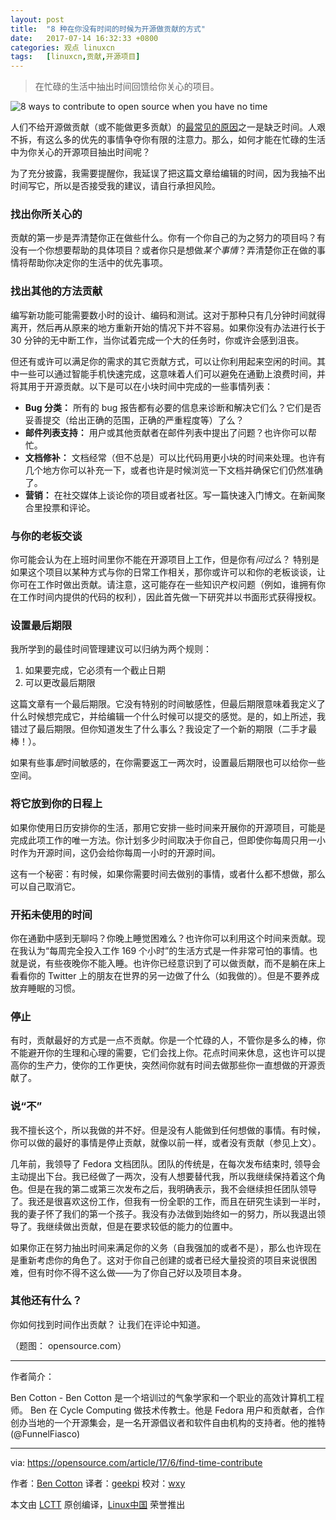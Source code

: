 ```yaml
---
layout: post
title:	"8 种在你没有时间的时候为开源做贡献的方式"
date:	2017-07-14 16:32:33 +0800 
categories:	观点 linuxcn 
tags:	[linuxcn,贡献,开源项目]
---
```




> 
> 在忙碌的生活中抽出时间回馈给你关心的项目。
> 
> 
> 


![8 ways to contribute to open source when you have no time](/Asserts/Images//attachment/album/201707/14/163236fdn6xb6v01ssqbqm.png "8 ways to contribute to open source when you have no time")


人们不给开源做贡献（或不能做更多贡献）的[最常见的原因](http://naramore.net/blog/why-people-don-t-contribute-to-os-projects-and-what-we-can-do-about-it)之一是缺乏时间。人艰不拆，有这么多的优先的事情争夺你有限的注意力。那么，如何才能在忙碌的生活中为你关心的开源项目抽出时间呢？


为了充分披露，我需要提醒你，我延误了把这篇文章给编辑的时间，因为我抽不出时间写它，所以是否接受我的建议，请自行承担风险。


### 找出你所关心的


贡献的第一步是弄清楚你正在做些什么。你有一个你自己的为之努力的项目吗？有没有一个你想要帮助的具体项目？或者你只是想做*某个事情*？弄清楚你正在做的事情将帮助你决定你的生活中的优先事项。


### 找出其他的方法贡献


编写新功能可能需要数小时的设计、编码和测试。这对于那种只有几分钟时间就得离开，然后再从原来的地方重新开始的情况下并不容易。如果你没有办法进行长于 30 分钟的无中断工作，当你试着完成一个大的任务时，你或许会感到沮丧。


但还有或许可以满足你的需求的其它贡献方式，可以让你利用起来空闲的时间。其中一些可以通过智能手机快速完成，这意味着人们可以避免在通勤上浪费时间，并将其用于开源贡献。以下是可以在小块时间中完成的一些事情列表：


* **Bug 分类：** 所有的 bug 报告都有必要的信息来诊断和解决它们么？它们是否妥善提交（给出正确的范围，正确的严重程度等）了么？
* **邮件列表支持：** 用户或其他贡献者在邮件列表中提出了问题？也许你可以帮忙。
* **文档修补：** 文档经常（但不总是）可以比代码用更小块的时间来处理。也许有几个地方你可以补充一下，或者也许是时候浏览一下文档并确保它们仍然准确了。
* **营销：** 在社交媒体上谈论你的项目或者社区。写一篇快速入门博文。在新闻聚合里投票和评论。


### 与你的老板交谈


你可能会认为在上班时间里你不能在开源项目上工作，但是你有*问过么*？ 特别是如果这个项目以某种方式与你的日常工作相关，那你或许可以和你的老板谈谈，让你可在工作时做出贡献。请注意，这可能存在一些知识产权问题（例如，谁拥有你在工作时间内提供的代码的权利），因此首先做一下研究并以书面形式获得授权。


### 设置最后期限


我所学到的最佳时间管理建议可以归纳为两个规则：


1. 如果要完成，它必须有一个截止日期
2. 可以更改最后期限


这篇文章有一个最后期限。它没有特别的时间敏感性，但最后期限意味着我定义了什么时候想完成它，并给编辑一个什么时候可以提交的感觉。是的，如上所述，我错过了最后期限。但你知道发生了什么事么？我设定了一个新的期限（二手才最棒！）。


如果有些事*是*时间敏感的，在你需要返工一两次时，设置最后期限也可以给你一些空间。


### 将它放到你的日程上


如果你使用日历安排你的生活，那用它安排一些时间来开展你的开源项目，可能是完成此项工作的唯一方法。你计划多少时间取决于你自己，但即使你每周只用一小时作为开源时间，这仍会给你每周一小时的开源时间。


这有一个秘密：有时候，如果你需要时间去做别的事情，或者什么都不想做，那么可以自己取消它。


### 开拓未使用的时间


你在通勤中感到无聊吗？你晚上睡觉困难么？也许你可以利用这个时间来贡献。现在我认为“每周完全投入工作 169 个小时”的生活方式是一件非常可怕的事情。也就是说，有些夜晚你不能入睡。也许你已经意识到了可以做贡献，而不是躺在床上看看你的 Twitter 上的朋友在世界的另一边做了什么（如我做的）。但是不要养成放弃睡眠的习惯。


### 停止


有时，贡献最好的方式是一点不贡献。你是一个忙碌的人，不管你是多么的棒，你不能避开你的生理和心理的需要，它们会找上你。花点时间来休息，这也许可以提高你的生产力，使你的工作更快，突然间你就有时间去做那些你一直想做的开源贡献了。


### 说“不”


我不擅长这个，所以我做的并不好。但是没有人能做到任何想做的事情。有时候，你可以做的最好的事情是停止贡献，就像以前一样，或者没有贡献（参见上文）。


几年前，我领导了 Fedora 文档团队。团队的传统是，在每次发布结束时, 领导会主动提出下台。我已经做了一两次，没有人想要替代我，所以我继续保持着这个角色。但是在我的第二或第三次发布之后，我明确表示，我不会继续担任团队领导了。我还是很喜欢这份工作，但我有一份全职的工作，而且在研究生读到一半时，我的妻子怀了我们的第一个孩子。我没有办法做到始终如一的努力，所以我退出领导了。我继续做出贡献，但是在要求较低的能力的位置中。


如果你正在努力抽出时间来满足你的义务（自我强加的或者不是），那么也许现在是重新考虑你的角色了。这对于你自己创建的或者已经大量投资的项目来说很困难，但有时你不得不这么做——为了你自己好以及项目本身。


### 其他还有什么？


你如何找到时间作出贡献？ 让我们在评论中知道。


（题图： opensource.com）




---


作者简介：


Ben Cotton - Ben Cotton 是一个培训过的气象学家和一个职业的高效计算机工程师。 Ben 在 Cycle Computing 做技术传教士。他是 Fedora 用户和贡献者，合作创办当地的一个开源集会，是一名开源倡议者和软件自由机构的支持者。他的推特 (@FunnelFiasco)




---


via: <https://opensource.com/article/17/6/find-time-contribute>


作者：[Ben Cotton](https://opensource.com/users/bcotton) 译者：[geekpi](https://github.com/geekpi) 校对：[wxy](https://github.com/wxy)


本文由 [LCTT](https://github.com/LCTT/TranslateProject) 原创编译，[Linux中国](https://linux.cn/) 荣誉推出
